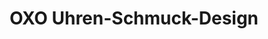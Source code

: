 ---
title: "OXO Uhren-Schmuck-Design"
url: /herzogenaurach/oxo-uhren-schmuck-design/
shop: Uhren
---